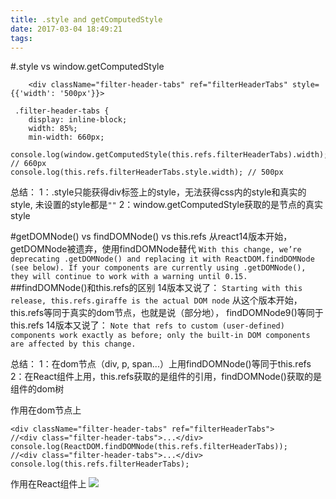 ```yaml
---
title: .style and getComputedStyle
date: 2017-03-04 18:49:21
tags:
---
```


#.style vs window.getComputedStyle
```
    <div className="filter-header-tabs" ref="filterHeaderTabs" style={{'width': '500px'}}>
```
```
 .filter-header-tabs {
    display: inline-block;
    width: 85%;
    min-width: 660px;
```
```
console.log(window.getComputedStyle(this.refs.filterHeaderTabs).width); // 660px
console.log(this.refs.filterHeaderTabs.style.width); // 500px
```
总结：
1：.style只能获得div标签上的style，无法获得css内的style和真实的style, 未设置的style都是`""`
2：window.getComputedStyle获取的是节点的真实style

#getDOMNode() vs findDOMNode() vs this.refs
从react14版本开始，getDOMNode被遗弃，使用findDOMNode替代
`With this change, we’re deprecating .getDOMNode() and replacing it with ReactDOM.findDOMNode (see below). If your components are currently using .getDOMNode(), they will continue to work with a warning until 0.15.`
##findDOMNode()和this.refs的区别
14版本又说了：
`Starting with this release, this.refs.giraffe is the actual DOM node`
从这个版本开始，this.refs等同于真实的dom节点，也就是说（部分地）， findDOMNode9()等同于this.refs
14版本又说了：
`Note that refs to custom (user-defined) components work exactly as before; only the built-in DOM components are affected by this change.`

总结：
1：在dom节点（div, p, span...）上用findDOMNode()等同于this.refs
2：在React组件上用，this.refs获取的是组件的引用，findDOMNode()获取的是组件的dom树

作用在dom节点上
```
<div className="filter-header-tabs" ref="filterHeaderTabs">
//<div class="filter-header-tabs">...</div>
console.log(ReactDOM.findDOMNode(this.refs.filterHeaderTabs));
//<div class="filter-header-tabs">...</div>
console.log(this.refs.filterHeaderTabs);
```
作用在React组件上
![](http://7xne0t.com1.z0.glb.clouddn.com/refs.png)